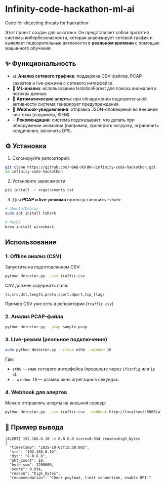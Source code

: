 # Infinity-code-hackathon-ml-ai
Code for detecting threats for hackathon 

Этот проект создан для хакатона. Он представляет собой прототип системы кибербезопасности, которая анализирует сетевой трафик и выявляет подозрительные активности в **реальном времени** с помощью машинного обучения.

## ✨ Функциональность
- 📊 **Анализ сетевого трафика**: поддержка CSV-файлов, PCAP-захватов и live-режима с сетевого интерфейса.  
- 🤖 **ML-анализ**: использование IsolationForest для поиска аномалий в потоках данных.  
- 🚨 **Автоматические алерты**: при обнаружении подозрительной активности система генерирует предупреждения.  
- 🔗 **Webhook-уведомления**: отправка JSON-оповещений во внешние системы (например, SIEM).  
- 💡 **Рекомендации**: система подсказывает, что делать при обнаружении аномалии (например, проверить нагрузку, ограничить соединение, включить DPI).  

## ⚙️ Установка
1. Склонируйте репозиторий:
```bash
git clone https://github.com/<ВАШ-ЛОГИН>/infinity-code-hackathon.git
cd infinity-code-hackathon
```

2. Установите зависимости:
```bash
pip install -r requirements.txt
```

3. Для **PCAP и live-режима** нужно установить `tshark`:
```bash
# Ubuntu/Debian
sudo apt install tshark

# MacOS
brew install wireshark
```

##  Использование

### 1. Offline анализ (CSV)
Запустите на подготовленном CSV:
```bash
python detector.py --csv traffic.csv
```
CSV должен содержать поля:
```
ts,src,dst,length,proto,sport,dport,tcp_flags
```
Пример CSV уже есть в репозитории (`traffic.csv`)

### 2. Анализ PCAP-файла
```bash
python detector.py --pcap sample.pcap
```

### 3. Live-режим (реальное подключение)
```bash
sudo python detector.py --iface eth0 --window 10
```
Где:
- `eth0` — имя сетевого интерфейса (проверьте через `ifconfig` или `ip a`).
- `--window 10` — размер окна агрегации в секундах.

### 4. Webhook для алертов
Можно отправлять алерты на внешний сервер:
```bash
python detector.py --csv traffic.csv --webhook http://localhost:5000/alert
```

## 📂 Пример вывода
```text
[ALERT] 192.168.0.10 -> 8.8.8.8 score=0.934 reason=high_bytes
{
  "timestamp": "2025-10-02T15:30:00Z",
  "src": "192.168.0.10",
  "dst": "8.8.8.8",
  "pkt_count": 10,
  "byte_sum": 1200000,
  "score": 0.934,
  "reason": "high_bytes",
  "recommendation": "Check payload, limit connection, enable DPI."
